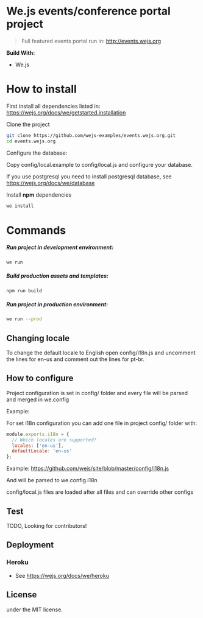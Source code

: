 # We.js events/conference portal project

> Full featured events portal run in: http://events.wejs.org

**Build With:**

- We.js

# How to install

First install all dependencies listed in: https://wejs.org/docs/we/getstarted.installation

Clone the project

```sh
git clone https://github.com/wejs-examples/events.wejs.org.git
cd events.wejs.org
```

Configure the database:

Copy config/local.example to config/local.js and configure your database.

If you use postgresql you need to install postgresql database, see https://wejs.org/docs/we/database

Install **npm** dependencies

```sh
we install
```
# Commands

##### Run project in development environment:
```sh
we run
```

##### Build production assets and templates:
```sh
npm run build
```

##### Run project in production environment:
```sh
we run --prod
```

## Changing locale

To change the default locale to English open config/i18n.js and uncomment the lines for en-us and comment out the lines for pt-br.

## How to configure

Project configuration is set in config/ folder and every file will be parsed and merged in we.config

Example:

For set i18n configuration you can add one file in project config/ folder with:

```js
module.exports.i18n = {
  // Which locales are supported?
  locales: ['en-us'],
  defaultLocale: 'en-us'
};
```
Example: https://github.com/wejs/site/blob/master/config/i18n.js

And will be parsed to we.config.i18n

config/local.js files are loaded after all files and can override other configs

## Test

TODO, Looking for contributors!

## Deployment
### Heroku 
* See https://wejs.org/docs/we/heroku

## License

under the MIT license.
